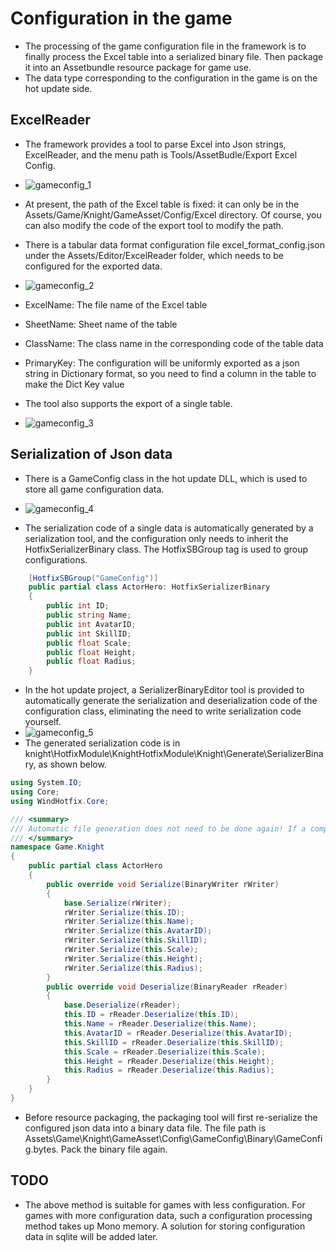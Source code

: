 # Configuration in the game
* The processing of the game configuration file in the framework is to finally process the Excel table into a serialized binary file. Then package it into an Assetbundle resource package for game use.
* The data type corresponding to the configuration in the game is on the hot update side.

## ExcelReader
* The framework provides a tool to parse Excel into Json strings, ExcelReader, and the menu path is Tools/AssetBudle/Export Excel Config.
* ![gameconfig_1](/Doc/res/images/gameconfig_1.png)
* At present, the path of the Excel table is fixed: it can only be in the Assets/Game/Knight/GameAsset/Config/Excel directory. Of course, you can also modify the code of the export tool to modify the path.
* There is a tabular data format configuration file excel_format_config.json under the Assets/Editor/ExcelReader folder, which needs to be configured for the exported data.
* ![gameconfig_2](/Doc/res/images/gameconfig_2.png)
* ExcelName: The file name of the Excel table
* SheetName: Sheet name of the table
* ClassName: The class name in the corresponding code of the table data
* PrimaryKey: The configuration will be uniformly exported as a json string in Dictionary format, so you need to find a column in the table to make the Dict Key value

* The tool also supports the export of a single table.
* ![gameconfig_3](/Doc/res/images/gameconfig_3.png)

## Serialization of Json data
* There is a GameConfig class in the hot update DLL, which is used to store all game configuration data.
* ![gameconfig_4](/Doc/res/images/gameconfig_4.png)

* The serialization code of a single data is automatically generated by a serialization tool, and the configuration only needs to inherit the HotfixSerializerBinary class. The HotfixSBGroup tag is used to group configurations.
```C#
    [HotfixSBGroup("GameConfig")]
    public partial class ActorHero: HotfixSerializerBinary
    {
        public int ID;
        public string Name;
        public int AvatarID;
        public int SkillID;
        public float Scale;
        public float Height;
        public float Radius;
    }
```
* In the hot update project, a SerializerBinaryEditor tool is provided to automatically generate the serialization and deserialization code of the configuration class, eliminating the need to write serialization code yourself.
* ![gameconfig_5](/Doc/res/images/gameconfig_5.png)
* The generated serialization code is in knight\HotfixModule\KnightHotfixModule\Knight\Generate\SerializerBinary, as shown below.
```C#
using System.IO;
using Core;
using WindHotfix.Core;

/// <summary>
/// Automatic file generation does not need to be done again! If a compilation error occurs, it will be automatically generated after deleting the file
/// </summary>
namespace Game.Knight
{
	public partial class ActorHero
	{
		public override void Serialize(BinaryWriter rWriter)
		{
			base.Serialize(rWriter);
			rWriter.Serialize(this.ID);
			rWriter.Serialize(this.Name);
			rWriter.Serialize(this.AvatarID);
			rWriter.Serialize(this.SkillID);
			rWriter.Serialize(this.Scale);
			rWriter.Serialize(this.Height);
			rWriter.Serialize(this.Radius);
		}
		public override void Deserialize(BinaryReader rReader)
		{
			base.Deserialize(rReader);
			this.ID = rReader.Deserialize(this.ID);
			this.Name = rReader.Deserialize(this.Name);
			this.AvatarID = rReader.Deserialize(this.AvatarID);
			this.SkillID = rReader.Deserialize(this.SkillID);
			this.Scale = rReader.Deserialize(this.Scale);
			this.Height = rReader.Deserialize(this.Height);
			this.Radius = rReader.Deserialize(this.Radius);
		}
	}
}
```

* Before resource packaging, the packaging tool will first re-serialize the configured json data into a binary data file. The file path is Assets\Game\Knight\GameAsset\Config\GameConfig\Binary\GameConfig.bytes. Pack the binary file again.

## TODO
* The above method is suitable for games with less configuration. For games with more configuration data, such a configuration processing method takes up Mono memory. A solution for storing configuration data in sqlite will be added later.